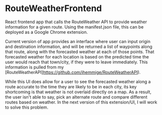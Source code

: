 # RouteWeatherFrontend
React frontend app that calls the RouteWeather API to provide weather information for a given route. Using the manifest.json file, this can be deployed as a Google Chrome extension.

Current version of app provides an interface where user can input origin and destination information, and will be returned a list of waypoints along that route, along with the forecasted weather at each of those points. That forecasted weather for each location is based on the predicted time the user would reach that town/city, if they were to leave immediately. This information is pulled from my [RouteWeatherAPI]https://github.com/ihemmige/RouteWeatherAPI).

While this UI does allow for a user to see the forecasted weather along a route accurate to the time they are likely to be in each city, its key shortcoming is that weather is not overlaid directly on a map. As a result, the user isn't able to say, pick an alternate route and compare different routes based on weather. In the next version of this extension/UI, I will work to solve this problem.
